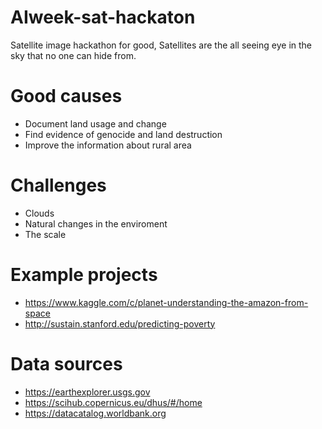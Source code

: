 # AIweek-sat-hackaton
Satellite image hackathon for good, Satellites are the all seeing eye in the sky that no one can hide from.

# Good causes
* Document land usage and change
* Find evidence of genocide and land destruction
* Improve the information about rural area

# Challenges
* Clouds
* Natural changes in the enviroment
* The scale

# Example projects 
* https://www.kaggle.com/c/planet-understanding-the-amazon-from-space
* http://sustain.stanford.edu/predicting-poverty

# Data sources
* https://earthexplorer.usgs.gov
* https://scihub.copernicus.eu/dhus/#/home
* https://datacatalog.worldbank.org
